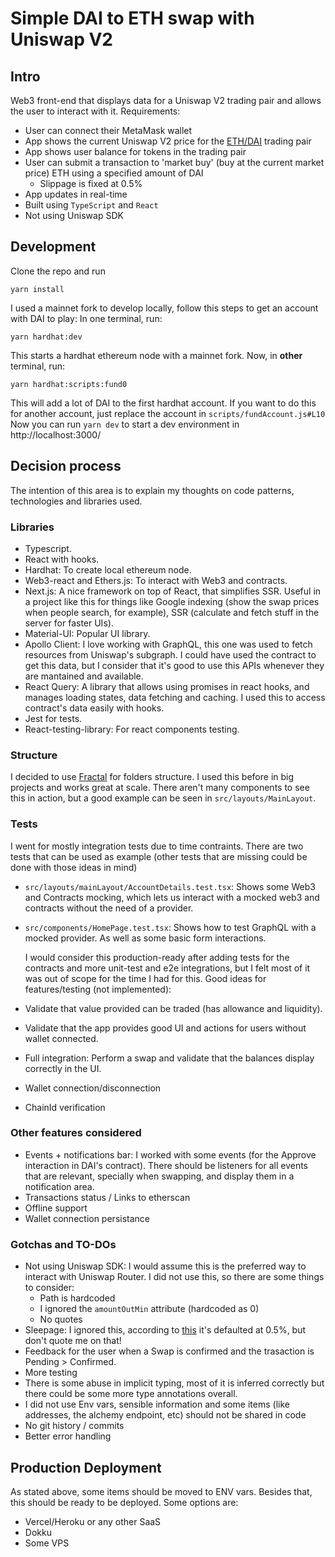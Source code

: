# Simple DAI to ETH swap with Uniswap V2

## Intro

Web3 front-end that displays data for a Uniswap V2 trading pair and allows the
user to interact with it.
Requirements:

- User can connect their MetaMask wallet
- App shows the current Uniswap V2 price for the [ETH/DAI](https://etherscan.io/address/0xa478c2975ab1ea89e8196811f51a7b7ade33eb11) trading pair
- App shows user balance for tokens in the trading pair
- User can submit a transaction to 'market buy' (buy at the current market price)
  ETH using a specified amount of DAI
  - Slippage is fixed at 0.5%
- App updates in real-time
- Built using `TypeScript` and `React`
- Not using Uniswap SDK

## Development

Clone the repo and run

```
yarn install
```

I used a mainnet fork to develop locally, follow this steps to get an account
with DAI to play:
In one terminal, run:

```
yarn hardhat:dev
```

This starts a hardhat ethereum node with a mainnet fork. Now, in **other**
terminal, run:

```
yarn hardhat:scripts:fund0
```

This will add a lot of DAI to the first hardhat account. If you want to do this
for another account, just replace the account in `scripts/fundAccount.js#L10`
Now you can run `yarn dev` to start a dev environment in http://localhost:3000/

## Decision process

The intention of this area is to explain my thoughts on code patterns,
technologies and libraries used.

### Libraries

- Typescript.
- React with hooks.
- Hardhat: To create local ethereum node.
- Web3-react and Ethers.js: To interact with Web3 and contracts.
- Next.js: A nice framework on top of React, that simplifies SSR. Useful in a
  project like this for things like Google indexing (show the swap prices when
  people search, for example), SSR (calculate and fetch stuff in the server for
  faster UIs).
- Material-UI: Popular UI library.
- Apollo Client: I love working with GraphQL, this one was used to fetch resources
  from Uniswap's subgraph. I could have used the contract to get this data, but I
  consider that it's good to use this APIs whenever they are mantained and available.
- React Query: A library that allows using promises in react hooks, and manages
  loading states, data fetching and caching. I used this to access contract's data
  easily with hooks.
- Jest for tests.
- React-testing-library: For react components testing.

### Structure

I decided to use [Fractal](https://hackernoon.com/fractal-a-react-app-structure-for-infinite-scale-4dab943092af) for folders structure. I used this before in big projects and works great at scale.
There aren't many components to see this in action, but a good example can be
seen in `src/layouts/MainLayout`.

### Tests

I went for mostly integration tests due to time contraints.
There are two tests that can be used as example (other tests that are missing
could be done with those ideas in mind)

- `src/layouts/mainLayout/AccountDetails.test.tsx`: Shows some Web3 and Contracts
  mocking, which lets us interact with a mocked web3 and contracts without the need
  of a provider.
- `src/components/HomePage.test.tsx`: Shows how to test GraphQL with a mocked
  provider. As well as some basic form interactions.
  
  I would consider this production-ready after adding tests for the contracts and
  more unit-test and e2e integrations, but I felt most of it was out of scope
  for the time I had for this.
  Good ideas for features/testing (not implemented):
- Validate that value provided can be traded (has allowance and liquidity).
- Validate that the app provides good UI and actions for users without wallet
  connected.
- Full integration: Perform a swap and validate that the balances display
  correctly in the UI.
- Wallet connection/disconnection
- ChainId verification

### Other features considered

- Events + notifications bar: I worked with some events (for the Approve interaction
  in DAI's contract). There should be listeners for all events that are relevant,
  specially when swapping, and display them in a notification area.
- Transactions status / Links to etherscan
- Offline support
- Wallet connection persistance

### Gotchas and TO-DOs

- Not using Uniswap SDK: I would assume this is the preferred way to interact
  with Uniswap Router. I did not use this, so there are some things to consider:
  - Path is hardcoded
  - I ignored the `amountOutMin` attribute (hardcoded as 0)
  - No quotes
- Sleepage: I ignored this, according to [this](https://docs.uniswap.org/protocol/V2/concepts/advanced-topics/pricing) it's defaulted at 0.5%, but don't quote me on that!
- Feedback for the user when a Swap is confirmed and the trasaction is Pending > Confirmed.
- More testing
- There is some abuse in implicit typing, most of it is inferred correctly but
  there could be some more type annotations overall.
- I did not use Env vars, sensible information and some items
  (like addresses, the alchemy endpoint, etc) should not be shared in code
- No git history / commits
- Better error handling

## Production Deployment

As stated above, some items should be moved to ENV vars. Besides that, this
should be ready to be deployed.
Some options are:

- Vercel/Heroku or any other SaaS
- Dokku
- Some VPS
